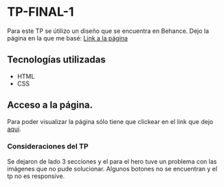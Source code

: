 ﻿# TP-FINAL-1
Para este TP se útilizo un diseño que se encuentra en Behance. Dejo la página en la que me basé: [Link a la página](https://www.behance.net/gallery/188221771/Portfolio-landing-page-Design?tracking_source=search_projects|portfolio+web+design&l=1149)

## Tecnologías utilizadas

- HTML
- CSS

## Acceso a la página.
Para poder visualizar la página sólo tiene que clickear en el link que dejo [aquí](https://kevinalavera.github.io/TP-FINAL-1/).

### Consideraciones del TP
Se dejaron de lado 3 secciones y el para el hero tuve un problema con las imágenes que no pude solucionar. Algunos botones no se encuentran y el tp no es responsive.
